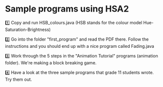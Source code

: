 # Sample programs using HSA2

:one: Copy and run HSB_colours.java
   (HSB stands for the colour model Hue-Saturation-Brightness)

:two: Go into the folder "first_program" and read the PDF there. Follow the instructions and you should end up with a nice program called Fading.java

:three: Work through the 5 steps in the "Animation Tutorial" programs (animation folder). We're making a block breaking game.

:four: Have a look at the three sample programs that grade 11 students wrote. Try them out.
